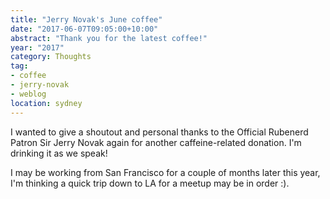 ```yaml
---
title: "Jerry Novak's June coffee"
date: "2017-06-07T09:05:00+10:00"
abstract: "Thank you for the latest coffee!"
year: "2017"
category: Thoughts
tag:
- coffee
- jerry-novak
- weblog
location: sydney
---
```

I wanted to give a shoutout and personal thanks to the Official Rubenerd Patron Sir Jerry Novak again for another caffeine-related donation. I'm drinking it as we speak!

I may be working from San Francisco for a couple of months later this year, I'm thinking a quick trip down to LA for a meetup may be in order :).

